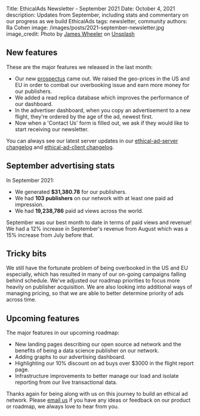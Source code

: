 Title: EthicalAds Newsletter - September 2021
Date: October 4, 2021
description: Updates from September, including stats and commentary on our progress as we build EthicalAds
tags: newsletter, community
authors: Ra Cohen
image: /images/posts/2021-september-newsletter.jpg
image_credit: <span>Photo by <a href="https://unsplash.com/@souvenirpixels?utm_source=unsplash&utm_medium=referral&utm_content=creditCopyText">James Wheeler</a> on <a href="https://unsplash.com/s/photos/pumpkin?utm_source=unsplash&utm_medium=referral&utm_content=creditCopyText">Unsplash</a></span>


## New features

These are the major features we released in the last month:

* Our new [prospectus](https://www.ethicalads.io/prospectus/ethicalads-advertiser-prospectus.pdf) came out. 
  We raised the geo-prices in the US and EU in order to combat our overbooking issue and earn more money for our publishers.  
* We added a read replica database which improves the performance of our dashboard.
* In the advertiser dashboard, when you copy an advertisement to a new flight, they're ordered by the age of the ad, newest first. 
* Now when a 'Contact Us' form is filled out, we ask if they would like to start receiving our newsletter. 

You can always see our latest server updates in our [ethical-ad-server changelog](https://ethical-ad-server.readthedocs.io/en/latest/developer/changelog.html) and [ethical-ad-client changelog](https://ethical-ad-client.readthedocs.io/en/latest/changelog.html).


## September advertising stats

In September 2021:

* We generated **$31,380.78** for our publishers.
* We had **103 publishers** on our network with at least one paid ad impression.
* We had **19,238,786** paid ad views across the world.

September was our best month to date in terms of paid views and revenue! 
We had a 12% increase in September's revenue from August which was a 15% increase from July before that. 


## Tricky bits

We still have the fortunate problem of being overbooked in the US and EU especially,
which has resulted in many of our on-going campaigns falling behind schedule.
We've adjusted our roadmap priorities to focus more heavily on publisher acquisition.
We are also looking into additional ways of managing pricing,
so that we are able to better determine priority of ads across time. 


## Upcoming features

The major features in our upcoming roadmap:

* New landing pages describing our open source ad network and the benefits of being a data science publisher on our network. 
* Adding graphs to our advertising dashboard.
* Highlighting our 10% discount on ad buys over $3000 in the flight report page.
* Infrastructure improvements to better manage our load and isolate reporting from our live transactional data.


Thanks again for being along with us on this journey to build an ethical ad network.
Please [email us](mailto:ads@ethicalads.io) if you have any ideas or feedback on our product or roadmap,
we always love to hear from you.
